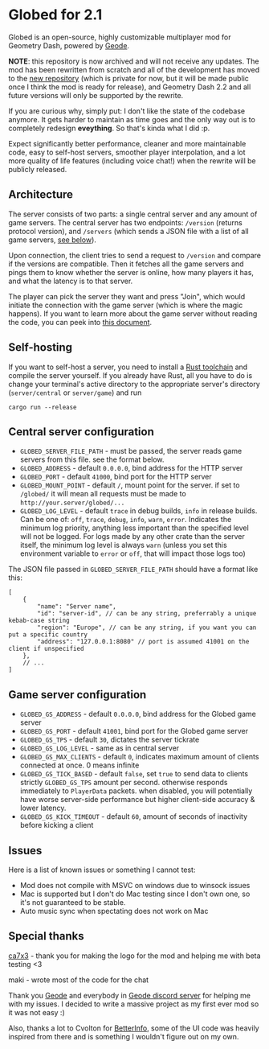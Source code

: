 # Globed for 2.1

Globed is an open-source, highly customizable multiplayer mod for Geometry Dash, powered by [Geode](https://geode-sdk.org/).

**NOTE**: this repository is now archived and will not receive any updates. The mod has been rewritten from scratch and all of the development has moved to the [new repository](https://github.com/dankmeme01/globed2) (which is private for now, but it will be made public once I think the mod is ready for release), and Geometry Dash 2.2 and all future versions will only be supported by the rewrite.

If you are curious why, simply put: I don't like the state of the codebase anymore. It gets harder to maintain as time goes and the only way out is to completely redesign **eveything**. So that's kinda what I did :p.

Expect significantly better performance, cleaner and more maintainable code, easy to self-host servers, smoother player interpolation, and a lot more quality of life features (including voice chat!) when the rewrite will be publicly released.

## Architecture

The server consists of two parts: a single central server and any amount of game servers. The central server has two endpoints: `/version` (returns protocol version), and `/servers` (which sends a JSON file with a list of all game servers, [see below](#central-server-configuration)).

Upon connection, the client tries to send a request to `/version` and compare if the versions are compatible. Then it fetches all the game servers and pings them to know whether the server is online, how many players it has, and what the latency is to that server.

The player can pick the server they want and press "Join", which would initiate the connection with the game server (which is where the magic happens). If you want to learn more about the game server without reading the code, you can peek into [this document](server/game/protocol.md).

## Self-hosting

If you want to self-host a server, you need to install a [Rust toolchain](https://rustup.rs/) and compile the server yourself. If you already have Rust, all you have to do is change your terminal's active directory to the appropriate server's directory (`server/central` or `server/game`) and run

```
cargo run --release
```

## Central server configuration

* `GLOBED_SERVER_FILE_PATH` - must be passed, the server reads game servers from this file. see the format below.
* `GLOBED_ADDRESS` - default `0.0.0.0`, bind address for the HTTP server
* `GLOBED_PORT` - default `41000`, bind port for the HTTP server
* `GLOBED_MOUNT_POINT` - default `/`, mount point for the server. if set to `/globed/` it will mean all requests must be made to `http://your.server/globed/...`
* `GLOBED_LOG_LEVEL` - default `trace` in debug builds, `info` in release builds. Can be one of: `off`, `trace`, `debug`, `info`, `warn`, `error`. Indicates the minimum log priority, anything less important than the specified level will not be logged. For logs made by any other crate than the server itself, the minimum log level is always `warn` (unless you set this environment variable to `error` or `off`, that will impact those logs too)

The JSON file passed in `GLOBED_SERVER_FILE_PATH` should have a format like this:

```json5
[
    {
        "name": "Server name",
        "id": "server-id", // can be any string, preferrably a unique kebab-case string
        "region": "Europe", // can be any string, if you want you can put a specific country
        "address": "127.0.0.1:8080" // port is assumed 41001 on the client if unspecified
    },
    // ...
]
```

## Game server configuration

* `GLOBED_GS_ADDRESS` - default `0.0.0.0`, bind address for the Globed game server
* `GLOBED_GS_PORT` - default `41001`, bind port for the Globed game server
* `GLOBED_GS_TPS` - default `30`, dictates the server tickrate
* `GLOBED_GS_LOG_LEVEL` - same as in central server
* `GLOBED_GS_MAX_CLIENTS` - default `0`, indicates maximum amount of clients connected at once. 0 means infinite
* `GLOBED_GS_TICK_BASED` - default `false`, set `true` to send data to clients strictly `GLOBED_GS_TPS` amount per second. otherwise responds immediately to `PlayerData` packets. when disabled, you will potentially have worse server-side performance but higher client-side accuracy & lower latency.
* `GLOBED_GS_KICK_TIMEOUT` - default `60`, amount of seconds of inactivity before kicking a client

## Issues

Here is a list of known issues or something I cannot test:

* Mod does not compile with MSVC on windows due to winsock issues
* Mac is supported but I don't do Mac testing since I don't own one, so it's not guaranteed to be stable.
* Auto music sync when spectating does not work on Mac

## Special thanks

[ca7x3](https://twitter.com/ca7x3) - thank you for making the logo for the mod and helping me with beta testing <3

maki - wrote most of the code for the chat

Thank you [Geode](https://geode-sdk.org/) and everybody in [Geode discord server](https://discord.gg/9e43WMKzhp) for helping me with my issues. I decided to write a massive project as my first ever mod so it was not easy :)

Also, thanks a lot to Cvolton for [BetterInfo](https://github.com/Cvolton/betterinfo-geode), some of the UI code was heavily inspired from there and is something I wouldn't figure out on my own.